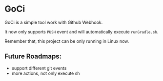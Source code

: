 # GoCi

GoCi is a simple tool work with Github Webhook.

It now only supports `PUSH` event and will automatically execute `runGradle.sh`.

Remember that, this project can be only running in Linux now.

## Future Roadmaps:

- support different git events
- more actions, not only execute sh
